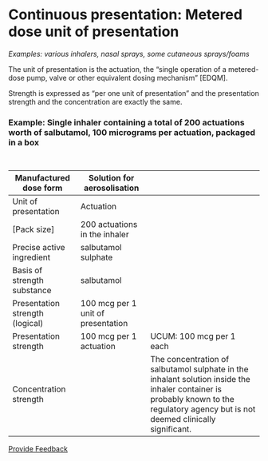 # Continuous presentation: Metered dose unit of presentation

_Examples: various inhalers, nasal sprays, some cutaneous sprays/foams_

The unit of presentation is the actuation, the “single operation of a metered-dose pump, valve or other equivalent dosing mechanism” \[EDQM].

Strength is expressed as “per one unit of presentation” and the presentation strength and the concentration are exactly the same.

### Example: Single inhaler containing a total of 200 actuations worth of salbutamol, 100 micrograms per actuation, packaged in a box

<figure><img src="../../../../../../.gitbook/assets/Screenshot 2025-09-26 at 2.57.50 PM.png" alt=""><figcaption></figcaption></figure>

<figure><img src="../../../../../../authoring/pharmaceutical-and-biologic-product/images/304775951.jpg" alt=""><figcaption></figcaption></figure>

| Manufactured dose form          | Solution for aerosolisation        |                                                                                                                                                                                     |
| ------------------------------- | ---------------------------------- | ----------------------------------------------------------------------------------------------------------------------------------------------------------------------------------- |
| Unit of presentation            | Actuation                          |                                                                                                                                                                                     |
| \[Pack size]                    | 200 actuations in the inhaler      |                                                                                                                                                                                     |
| Precise active ingredient       | salbutamol sulphate                |                                                                                                                                                                                     |
| Basis of strength substance     | salbutamol                         |                                                                                                                                                                                     |
| Presentation strength (logical) | 100 mcg per 1 unit of presentation |                                                                                                                                                                                     |
| Presentation strength           | 100 mcg per 1 actuation            | UCUM: 100 mcg per 1 each                                                                                                                                                            |
| Concentration strength          |                                    | The concentration of salbutamol sulphate in the inhalant solution inside the inhaler container is probably known to the regulatory agency but is not deemed clinically significant. |

<a href="https://docs.google.com/forms/d/e/1FAIpQLScTmbZIf0UEQwYDkY27EEWBkaiYkHSbR0_9DmFrMLXoQLyL7Q/viewform?usp=pp_url&#x26;entry.1767247133=SCT+Editorial+Guide&#x26;entry.670899847=Continuous%20presentation%3A%20Metered%20dose%20unit%20of%20presentation" class="button primary">Provide Feedback</a>
